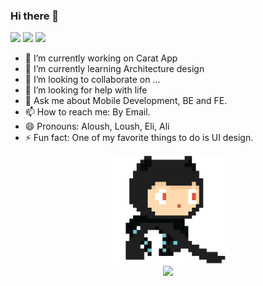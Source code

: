 ### Hi there 👋

<!--
**LinuxDevil/LinuxDevil** is a ✨ _special_ ✨ repository because its `README.md` (this file) appears on your GitHub profile.

Here are some ideas to get you started:
-->

<img src="https://img.shields.io/badge/Node.js-339933?logo=Node.js&logoColor=white&style=for-the-badge" /> <img src="https://img.shields.io/badge/Javascript-F7DF1E?logo=javascript&logoColor=black&style=for-the-badge" /> <img src="https://img.shields.io/badge/VueJs-4FC08D?logo=vue.js&logoColor=white&style=for-the-badge" />

- 🔭 I’m currently working on Carat App
- 🌱 I’m currently learning Architecture design
- 👯 I’m looking to collaborate on ...
- 🤔 I’m looking for help with life
- 💬 Ask me about Mobile Development, BE and FE.
- 📫 How to reach me: By Email.
- 😄 Pronouns: Aloush, Loush, Eli, Ali
- ⚡ Fun fact: One of my favorite things to do is UI design.

<p align="center">
  <img src="https://github.com/0dayNinja/0dayNinja/blob/main/github.gif" width=200>
    <br>
  <img src="https://github-readme-stats.vercel.app/api/top-langs/?username=linuxdevil&&theme=dark&layout=compact">
  <br>

</p>
